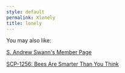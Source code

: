 ```yaml
---
style: default
permalink: Xlonely
title: lonely
---
```

You may also like:

[S. Andrew Swann's Member Page](http://scp-wiki.net/sandrewswann-member-page)

[SCP-1256: Bees Are Smarter Than You Think](http://scp-wiki.net/scp-1256)
